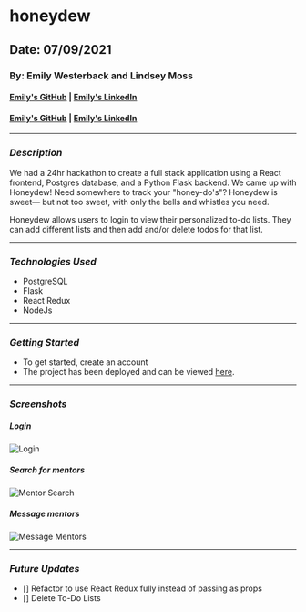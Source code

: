 # honeydew
## Date: 07/09/2021

### By: Emily Westerback and Lindsey Moss

#### [Emily's GitHub](https://github.com/ewesterback) | [Emily's LinkedIn](https://www.linkedin.com/in/emily-westerback)

#### [Emily's GitHub](https://github.com/ewesterback) | [Emily's LinkedIn](https://www.linkedin.com/in/emily-westerback)
***


### *Description*
We had a 24hr hackathon to create a full stack application using a React frontend, Postgres database, and a Python Flask backend.  We came up with Honeydew! Need somewhere to track your "honey-do's"?  Honeydew is sweet— but not too sweet, with only the bells and whistles you need.

Honeydew allows users to login to view their personalized to-do lists.  They can add different lists and then add and/or delete todos for that list.

***

### *Technologies Used*
* PostgreSQL
* Flask
* React Redux
* NodeJs 
***

### *Getting Started*
* To get started, create an account
* The project has been deployed and can be viewed [here](link).
***

### *Screenshots*
##### Login
![Login](https://imgur.com/dkKVfOj.jpg)
##### Search for mentors
![Mentor Search](https://imgur.com/35JKolQ.jpg)
##### Message mentors
![Message Mentors](https://imgur.com/xCTWBHw.jpg)


***

### *Future Updates*
- [] Refactor to use React Redux fully instead of passing as props
- [] Delete To-Do Lists

